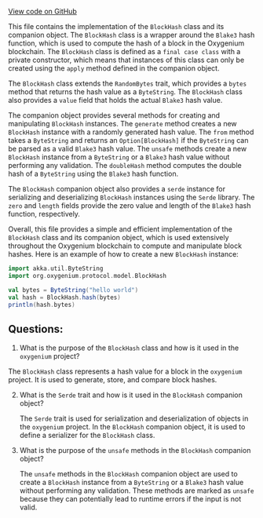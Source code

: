 [View code on GitHub](https://github.com/oxygenium/oxygenium/protocol/src/main/scala/org/oxygenium/protocol/model/BlockHash.scala)

This file contains the implementation of the `BlockHash` class and its companion object. The `BlockHash` class is a wrapper around the `Blake3` hash function, which is used to compute the hash of a block in the Oxygenium blockchain. The `BlockHash` class is defined as a `final case class` with a private constructor, which means that instances of this class can only be created using the `apply` method defined in the companion object.

The `BlockHash` class extends the `RandomBytes` trait, which provides a `bytes` method that returns the hash value as a `ByteString`. The `BlockHash` class also provides a `value` field that holds the actual `Blake3` hash value.

The companion object provides several methods for creating and manipulating `BlockHash` instances. The `generate` method creates a new `BlockHash` instance with a randomly generated hash value. The `from` method takes a `ByteString` and returns an `Option[BlockHash]` if the `ByteString` can be parsed as a valid `Blake3` hash value. The `unsafe` methods create a new `BlockHash` instance from a `ByteString` or a `Blake3` hash value without performing any validation. The `doubleHash` method computes the double hash of a `ByteString` using the `Blake3` hash function.

The `BlockHash` companion object also provides a `serde` instance for serializing and deserializing `BlockHash` instances using the `Serde` library. The `zero` and `length` fields provide the zero value and length of the `Blake3` hash function, respectively.

Overall, this file provides a simple and efficient implementation of the `BlockHash` class and its companion object, which is used extensively throughout the Oxygenium blockchain to compute and manipulate block hashes. Here is an example of how to create a new `BlockHash` instance:

```scala
import akka.util.ByteString
import org.oxygenium.protocol.model.BlockHash

val bytes = ByteString("hello world")
val hash = BlockHash.hash(bytes)
println(hash.bytes)
```
## Questions: 
 1. What is the purpose of the `BlockHash` class and how is it used in the `oxygenium` project?
   
   The `BlockHash` class represents a hash value for a block in the `oxygenium` project. It is used to generate, store, and compare block hashes.

2. What is the `Serde` trait and how is it used in the `BlockHash` companion object?
   
   The `Serde` trait is used for serialization and deserialization of objects in the `oxygenium` project. In the `BlockHash` companion object, it is used to define a serializer for the `BlockHash` class.

3. What is the purpose of the `unsafe` methods in the `BlockHash` companion object?
   
   The `unsafe` methods in the `BlockHash` companion object are used to create a `BlockHash` instance from a `ByteString` or a `Blake3` hash value without performing any validation. These methods are marked as `unsafe` because they can potentially lead to runtime errors if the input is not valid.